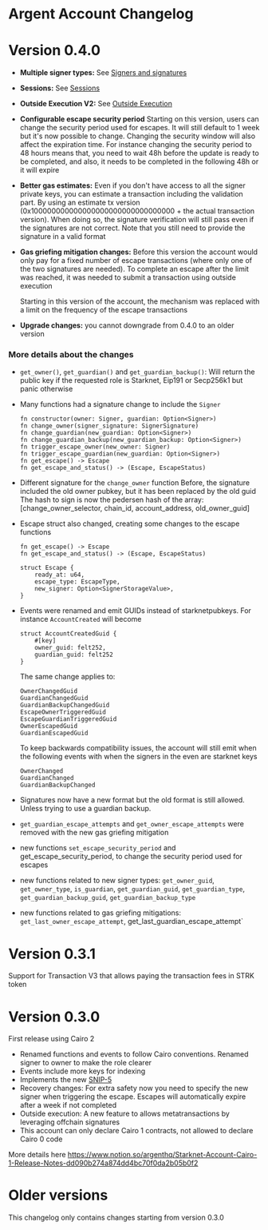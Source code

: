 # Argent Account Changelog

# Version 0.4.0

- **Multiple signer types:** See [Signers and signatures](signers_and_signatures.md)
- **Sessions:** See [Sessions](sessions.md)
- **Outside Execution V2:** See [Outside Execution](outside_execution.md)
- **Configurable escape security period**
  Starting on this version, users can change the security period used for escapes. It will still default to 1 week but it's now possible to change. Changing the security window will also affect the expiration time. For instance changing the security period to 48 hours means that, you need to wait 48h before the update is ready to be completed, and also, it needs to be completed in the following 48h or it will expire
- **Better gas estimates:**
  Even if you don't have access to all the signer private keys, you can estimate a transaction including the validation part. By using an estimate tx version (0x100000000000000000000000000000000 + the actual transaction version). When doing so, the signature verification will still pass even if the signatures are not correct. Note that you still need to provide the signature in a valid format

- **Gas griefing mitigation changes:**
  Before this version the account would only pay for a fixed number of escape transactions (where only one of the two signatures are needed). To complete an escape after the limit was reached, it was needed to submit a transaction using outside execution

  Starting in this version of the account, the mechanism was replaced with a limit on the frequency of the escape transactions

- **Upgrade changes:** you cannot downgrade from 0.4.0 to an older version

### More details about the changes

- `get_owner()`, `get_guardian()` and `get_guardian_backup()`: Will return the public key if the requested role is Starknet, Eip191 or Secp256k1 but panic otherwise

- Many functions had a signature change to include the `Signer`

  ```
  fn constructor(owner: Signer, guardian: Option<Signer>)
  fn change_owner(signer_signature: SignerSignature)
  fn change_guardian(new_guardian: Option<Signer>)
  fn change_guardian_backup(new_guardian_backup: Option<Signer>)
  fn trigger_escape_owner(new_owner: Signer)
  fn trigger_escape_guardian(new_guardian: Option<Signer>)
  fn get_escape() -> Escape
  fn get_escape_and_status() -> (Escape, EscapeStatus)
  ```

- Different signature for the `change_owner` function
  Before, the signature included the old owner pubkey, but it has been replaced by the old guid
  The hash to sign is now the pedersen hash of the array: [change_owner_selector, chain_id, account_address, old_owner_guid]

- Escape struct also changed, creating some changes to the escape functions

  ```
  fn get_escape() -> Escape
  fn get_escape_and_status() -> (Escape, EscapeStatus)

  struct Escape {
      ready_at: u64,
      escape_type: EscapeType,
      new_signer: Option<SignerStorageValue>,
  }
  ```

- Events were renamed and emit GUIDs instead of starknetpubkeys.
  For instance `AccountCreated` will become

  ```
  struct AccountCreatedGuid {
      #[key]
      owner_guid: felt252,
      guardian_guid: felt252
  }
  ```

  The same change applies to:

  ```
  OwnerChangedGuid
  GuardianChangedGuid
  GuardianBackupChangedGuid
  EscapeOwnerTriggeredGuid
  EscapeGuardianTriggeredGuid
  OwnerEscapedGuid
  GuardianEscapedGuid
  ```

  To keep backwards compatibility issues, the account will still emit when the following events with when the signers in the even are starknet keys

  ```
  OwnerChanged
  GuardianChanged
  GuardianBackupChanged
  ```

- Signatures now have a new format but the old format is still allowed. Unless trying to use a guardian backup.

- `get_guardian_escape_attempts` and `get_owner_escape_attempts` were removed with the new gas griefing mitigation

- new functions `set_escape_security_period` and get_escape_security_period, to change the security period used for escapes

- new functions related to new signer types: `get_owner_guid`, `get_owner_type`, `is_guardian`, `get_guardian_guid`, `get_guardian_type`, `get_guardian_backup_guid`, `get_guardian_backup_type`

- new functions related to gas griefing mitigations: `get_last_owner_escape_attempt`, get_last_guardian_escape_attempt`

# Version 0.3.1

Support for Transaction V3 that allows paying the transaction fees in STRK token

# Version 0.3.0

First release using Cairo 2

- Renamed functions and events to follow Cairo conventions. Renamed signer to owner to make the role clearer
- Events include more keys for indexing
- Implements the new [SNIP-5](https://github.com/starknet-io/SNIPs/blob/main/SNIPS/snip-5.md)
- Recovery changes: For extra safety now you need to specify the new signer when triggering the escape. Escapes will automatically expire after a week if not completed
- Outside execution: A new feature to allows metatransactions by leveraging offchain signatures
- This account can only declare Cairo 1 contracts, not allowed to declare Cairo 0 code

More details here https://www.notion.so/argenthq/Starknet-Account-Cairo-1-Release-Notes-dd090b274a874dd4bc70f0da2b05b0f2

# Older versions

This changelog only contains changes starting from version 0.3.0
